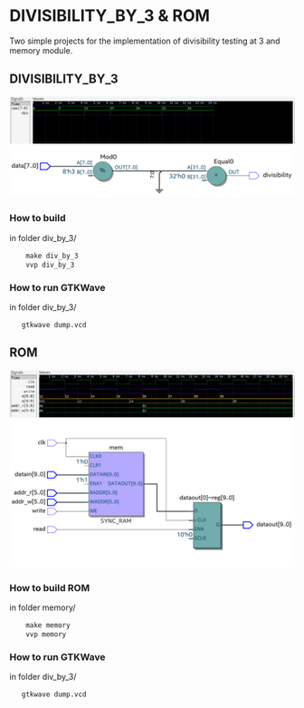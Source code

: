 # DIVISIBILITY_BY_3 & ROM
 Two simple projects for the implementation of divisibility testing at 3 and memory module.

## DIVISIBILITY_BY_3
 ![My Image](images/div_by_3/img_1.png)
 ![My Image](images/div_by_3/img_2.png)
###  How to build 
in folder div_by_3/
```
    make div_by_3
    vvp div_by_3
```
###  How to run GTKWave
in folder div_by_3/
```
   gtkwave dump.vcd
```

## ROM

 ![My Image](images/memory/img_1.png)
 ![My Image](images/memory/img_2.png)
 
###  How to build ROM
in folder memory/
```
    make memory
    vvp memory
```
###  How to run GTKWave
in folder div_by_3/
```
   gtkwave dump.vcd
```
